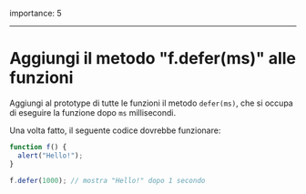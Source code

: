 importance: 5

---

# Aggiungi il metodo "f.defer(ms)" alle funzioni

Aggiungi al prototype di tutte le funzioni il metodo `defer(ms)`, che si occupa di eseguire la funzione dopo `ms` millisecondi.

Una volta fatto, il seguente codice dovrebbe funzionare:

```js
function f() {
  alert("Hello!");
}

f.defer(1000); // mostra "Hello!" dopo 1 secondo
```

